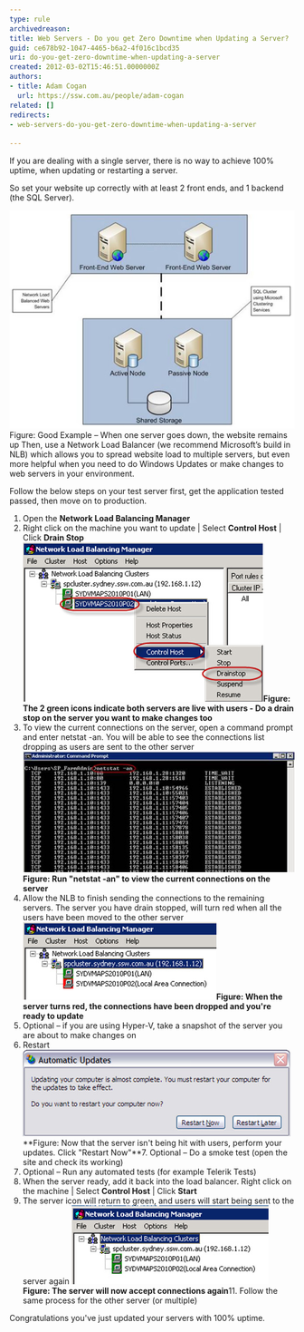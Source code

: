 ```yaml
---
type: rule
archivedreason: 
title: Web Servers - Do you get Zero Downtime when Updating a Server?
guid: ce678b92-1047-4465-b6a2-4f016c1bcd35
uri: do-you-get-zero-downtime-when-updating-a-server
created: 2012-03-02T15:46:51.0000000Z
authors:
- title: Adam Cogan
  url: https://ssw.com.au/people/adam-cogan
related: []
redirects:
- web-servers-do-you-get-zero-downtime-when-updating-a-server

---
```


If you are dealing with a single server, there is no way to achieve 100% uptime, when updating or restarting a server.

So set your website up correctly with at least 2 front ends, and 1 backend (the SQL Server).

<!--endintro-->
![Server down, site up](Server-down-Site-up.jpg) Figure: Good Example – When one server goes down, the website remains up
Then, use a Network Load Balancer (we recommend Microsoft’s build in NLB) which allows you to spread website load to multiple servers, but even more helpful when you need to do Windows Updates or make changes to web servers in your environment.

Follow the below steps on your test server first, get the application tested passed, then move on to production.

1. Open the  **Network Load Balancing Manager**
2. Right click on the machine you want to update | Select  **Control Host** | Click  **Drain Stop** ![drain stop](Server-drainstop.jpg)**Figure: The 2 green icons indicate both servers are live with users - Do a drain stop on the server you want to make changes too**
3. To view the current connections on the server, open a command prompt and enter netstat -an. You will be able to see the connections list dropping as users are sent to the other server ![netstat](Server-netstat.jpg)**Figure: Run "netstat -an" to view the current connections on the server**
4. Allow the NLB to finish sending the connections to the remaining servers. The server you have drain stopped, will turn red when all the users have been moved to the other server
![Server turns red](Server-red.jpg)**Figure: When the server turns red, the connections have been dropped and you're ready to update**
5. Optional – if you are using Hyper-V, take a snapshot of the server you are about to make changes on
6. Restart
![Windows update](Server-restart.jpg)**Figure: Now that the server isn't being hit with users, perform your updates. Click "Restart Now"**7. Optional – Do a smoke test (open the site and check its working)
8. Optional – Run any automated tests (for example Telerik Tests)
9. When the server ready, add it back into the load balancer. Right click on the machine | Select  **Control Host** | Click  **Start**
10. The server icon will return to green, and users will start being sent to the server again
![Server OK](Server-green.jpg)**Figure: The server will now accept connections again**11. Follow the same process for the other server (or multiple)


Congratulations you've just updated your servers with 100% uptime.
